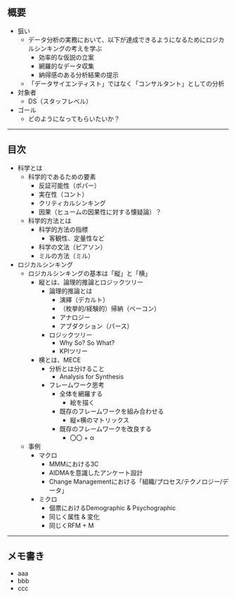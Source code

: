 ## 概要
 - 狙い
   - データ分析の実務において、以下が達成できるようになるためにロジカルシンキングの考えを学ぶ
      - 効率的な仮説の立案
      - 網羅的なデータ収集
      - 納得感のある分析結果の提示
   - 「データサイエンティスト」ではなく「コンサルタント」としての分析
 - 対象者
   - DS（スタッフレベル）
 - ゴール
   - どのようになってもらいたいか？

----

## 目次
 - 科学とは
   - 科学的であるための要素
      - 反証可能性（ポパー）
      - 実在性（コント）
      - クリティカルシンキング
      - 因果（ヒュームの因果性に対する懐疑論）？
   - 科学的方法とは
      - 科学的方法の指標
         - 客観性、定量性など
      - 科学の文法（ピアソン）
      - ミルの方法（ミル）
 - ロジカルシンキング
   - ロジカルシンキングの基本は「縦」と「横」
      - 縦とは、論理的推論とロジックツリー
         - 論理的推論とは
            - 演繹（デカルト）
            - （枚挙的/経験的）帰納（ベーコン）
            - アナロジー
            - アブダクション（パース）
         - ロジックツリー
            - Why So? So What?
            - KPIツリー
      - 横とは、MECE
         - 分析とは分けること
            - Analysis for Synthesis
         - フレームワーク思考
            - 全体を網羅する
               - 絵を描く
            - 既存のフレームワークを組み合わせる
               - 縦×横のマトリックス
            - 既存のフレームワークを改良する
               - 〇〇 + α
   - 事例
      - マクロ
         - MMMにおける3C
         - AIDMAを意識したアンケート設計
         - Change Managementにおける「組織/プロセス/テクノロジー/データ」
      - ミクロ
         - 個票におけるDemographic & Psychographic
         - 同じく属性 & 変化
         - 同じくRFM + M

----

## メモ書き
 - aaa
 - bbb
 - ccc

